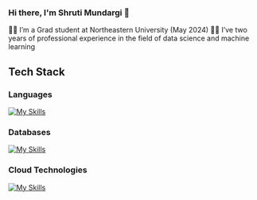 ### Hi there, I'm Shruti Mundargi 👋


👩‍🎓 I’m a Grad student at Northeastern University (May 2024)
👩‍💻 I’ve two years of professional experience in the field of data science and machine learning

## Tech Stack

### Languages
[![My Skills](https://skillicons.dev/icons?i=py,js,r,cs)](https://skillicons.dev)

### Databases
[![My Skills](https://skillicons.dev/icons?i=mysql,mongodb)](https://skillicons.dev)

### Cloud Technologies
[![My Skills](https://skillicons.dev/icons?i=aws,gcp,azure)](https://skillicons.dev)
